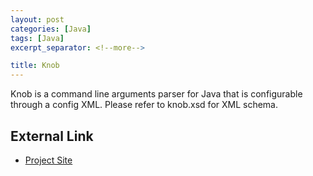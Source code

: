 ```yaml
---
layout: post
categories: [Java]
tags: [Java]
excerpt_separator: <!--more-->

title: Knob
---
```


Knob is a command line arguments parser for Java that is configurable through a config XML. Please refer to knob.xsd for XML schema.
<!--more-->

External Link
-------------

* [Project Site](https://github.com/mdandy/Knob)